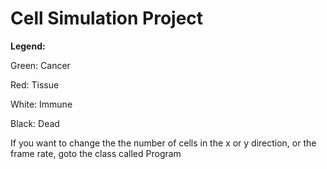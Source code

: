 # Cell Simulation Project

**Legend:**

Green: Cancer

Red: Tissue

White: Immune

Black: Dead

If you want to change the the number of cells in the x or y direction, or the frame rate, goto the class called Program
